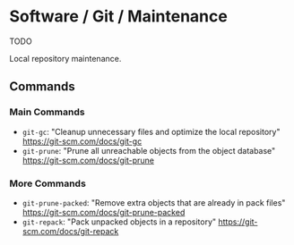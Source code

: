 # Software / Git / Maintenance

TODO

Local repository maintenance.

## Commands

### Main Commands

- `git-gc`: "Cleanup unnecessary files and optimize the local repository"
  <https://git-scm.com/docs/git-gc>
- `git-prune`: "Prune all unreachable objects from the object database"
  <https://git-scm.com/docs/git-prune>

### More Commands

- `git-prune-packed`: "Remove extra objects that are already in pack files"
  <https://git-scm.com/docs/git-prune-packed>
- `git-repack`: "Pack unpacked objects in a repository"
  <https://git-scm.com/docs/git-repack>
